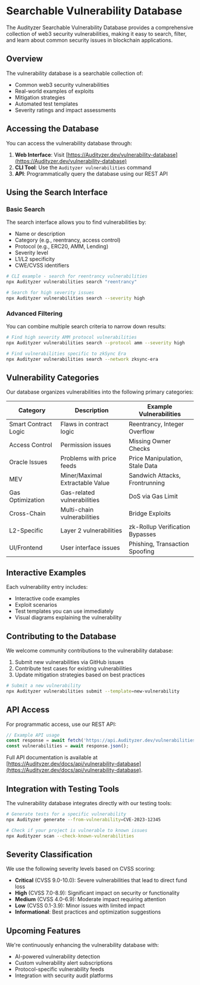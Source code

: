# Searchable Vulnerability Database

The Audityzer Searchable Vulnerability Database provides a comprehensive collection of web3 security vulnerabilities, making it easy to search, filter, and learn about common security issues in blockchain applications.

## Overview

The vulnerability database is a searchable collection of:

- Common web3 security vulnerabilities
- Real-world examples of exploits
- Mitigation strategies
- Automated test templates
- Severity ratings and impact assessments

## Accessing the Database

You can access the vulnerability database through:

1. **Web Interface**: Visit [https://Audityzer.dev/vulnerability-database](https://Audityzer.dev/vulnerability-database)
2. **CLI Tool**: Use the `Audityzer vulnerabilities` command
3. **API**: Programmatically query the database using our REST API

## Using the Search Interface

### Basic Search

The search interface allows you to find vulnerabilities by:

- Name or description
- Category (e.g., reentrancy, access control)
- Protocol (e.g., ERC20, AMM, Lending)
- Severity level
- L1/L2 specificity
- CWE/CVSS identifiers

```bash
# CLI example - search for reentrancy vulnerabilities
npx Audityzer vulnerabilities search "reentrancy"

# Search for high severity issues
npx Audityzer vulnerabilities search --severity high
```

### Advanced Filtering

You can combine multiple search criteria to narrow down results:

```bash
# Find high severity AMM protocol vulnerabilities
npx Audityzer vulnerabilities search --protocol amm --severity high

# Find vulnerabilities specific to zkSync Era
npx Audityzer vulnerabilities search --network zksync-era
```

## Vulnerability Categories

Our database organizes vulnerabilities into the following primary categories:

| Category             | Description                     | Example Vulnerabilities         |
| -------------------- | ------------------------------- | ------------------------------- |
| Smart Contract Logic | Flaws in contract logic         | Reentrancy, Integer Overflow    |
| Access Control       | Permission issues               | Missing Owner Checks            |
| Oracle Issues        | Problems with price feeds       | Price Manipulation, Stale Data  |
| MEV                  | Miner/Maximal Extractable Value | Sandwich Attacks, Frontrunning  |
| Gas Optimization     | Gas-related vulnerabilities     | DoS via Gas Limit               |
| Cross-Chain          | Multi-chain vulnerabilities     | Bridge Exploits                 |
| L2-Specific          | Layer 2 vulnerabilities         | zk-Rollup Verification Bypasses |
| UI/Frontend          | User interface issues           | Phishing, Transaction Spoofing  |

## Interactive Examples

Each vulnerability entry includes:

- Interactive code examples
- Exploit scenarios
- Test templates you can use immediately
- Visual diagrams explaining the vulnerability

## Contributing to the Database

We welcome community contributions to the vulnerability database:

1. Submit new vulnerabilities via GitHub issues
2. Contribute test cases for existing vulnerabilities
3. Update mitigation strategies based on best practices

```bash
# Submit a new vulnerability
npx Audityzer vulnerabilities submit --template=new-vulnerability
```

## API Access

For programmatic access, use our REST API:

```javascript
// Example API usage
const response = await fetch('https://api.Audityzer.dev/vulnerabilities?category=reentrancy');
const vulnerabilities = await response.json();
```

Full API documentation is available at [https://Audityzer.dev/docs/api/vulnerability-database](https://Audityzer.dev/docs/api/vulnerability-database).

## Integration with Testing Tools

The vulnerability database integrates directly with our testing tools:

```bash
# Generate tests for a specific vulnerability
npx Audityzer generate --from-vulnerability=CVE-2023-12345

# Check if your project is vulnerable to known issues
npx Audityzer scan --check-known-vulnerabilities
```

## Severity Classification

We use the following severity levels based on CVSS scoring:

- **Critical** (CVSS 9.0-10.0): Severe vulnerabilities that lead to direct fund loss
- **High** (CVSS 7.0-8.9): Significant impact on security or functionality
- **Medium** (CVSS 4.0-6.9): Moderate impact requiring attention
- **Low** (CVSS 0.1-3.9): Minor issues with limited impact
- **Informational**: Best practices and optimization suggestions

## Upcoming Features

We're continuously enhancing the vulnerability database with:

- AI-powered vulnerability detection
- Custom vulnerability alert subscriptions
- Protocol-specific vulnerability feeds
- Integration with security audit platforms
